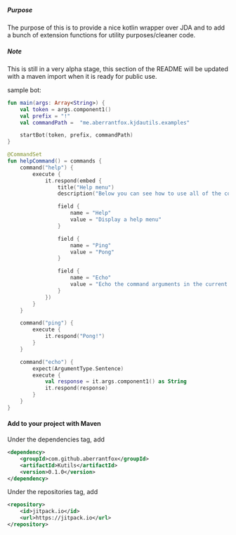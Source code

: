 ##### Purpose
The purpose of this is to provide a nice kotlin wrapper over JDA and to add a bunch of extension functions for utility 
purposes/cleaner code.

##### Note
This is still in a very alpha stage, this section of the README will be updated with a maven import when it is ready 
for public use.

sample bot:
```kotlin
fun main(args: Array<String>) {
    val token = args.component1()
    val prefix = "!"
    val commandPath =  "me.aberrantfox.kjdautils.examples"

    startBot(token, prefix, commandPath)
}

@CommandSet
fun helpCommand() = commands {
    command("help") {
        execute {
            it.respond(embed {
                title("Help menu")
                description("Below you can see how to use all of the commands in this startBot")

                field {
                    name = "Help"
                    value = "Display a help menu"
                }

                field {
                    name = "Ping"
                    value = "Pong"
                }

                field {
                    name = "Echo"
                    value = "Echo the command arguments in the current channel."
                }
            })
        }
    }

    command("ping") {
        execute {
            it.respond("Pong!")
        }
    }

    command("echo") {
        expect(ArgumentType.Sentence)
        execute {
            val response = it.args.component1() as String
            it.respond(response)
        }
    }
}
```


#### Add to your project with Maven
Under the dependencies tag, add

```xml
<dependency>
    <groupId>com.github.aberrantfox</groupId>
    <artifactId>Kutils</artifactId>
    <version>0.1.0</version>
</dependency>
```

Under the repositories tag, add

```xml
<repository>
    <id>jitpack.io</id>
    <url>https://jitpack.io</url>
</repository>
```
